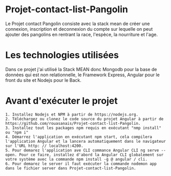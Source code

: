 # Projet-contact-list-Pangolin
Le Projet contact Pangolin consiste avec la stack mean de créer une connexion, inscription et deconnexion du compte sur lequelle on peut ajouter des pangolins en rentrant la race, l'espèce, la nourriture et l'age. 

# Les technologies utilisées
Dans ce projet j'ai utilisé la Stack MEAN donc Mongodb pour la base de données qui est non relationnelle, le Framework Express, Angular pour le front du site et Nodejs pour le Back.

# Avant d'exécuter le projet
    1. Installez Nodejs et NPM à partir de https://nodejs.org.
    2. Téléchargez ou clonez le code source du projet Angular à partir de https://github.com/rouasanais/Projet-contact-list-Pangolin.
    3. Installez tout les packages npm requis en exécutant "nmp install" ou "npm i"
    4. Démarrez l'application en exécutant npm start, cela compilera l'application Angular et la lancera automatiquement dans le navigateur sur l'URL http: // localhost:4200.
    5. Pour demarez l'application ave CLI commance Angular CLI ng serve --open. Pour ce faire, installez d'abord la Angular CLI globalement sur votre système avec la commande npm install -g @ angular / cli.
    6. Pour demarez le server il faut exécuter la commande nodemon app dans le fichier server dans Projet-contact-list-Pangolin.
